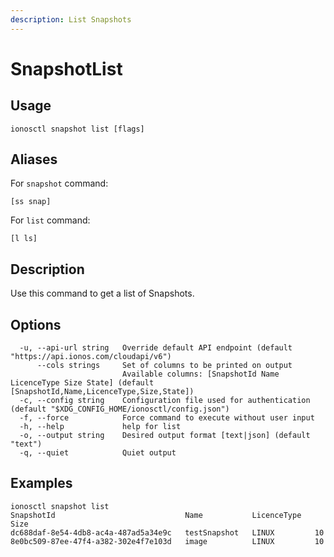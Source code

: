 ```yaml
---
description: List Snapshots
---
```


# SnapshotList

## Usage

```text
ionosctl snapshot list [flags]
```

## Aliases

For `snapshot` command:
```text
[ss snap]
```

For `list` command:
```text
[l ls]
```

## Description

Use this command to get a list of Snapshots.

## Options

```text
  -u, --api-url string   Override default API endpoint (default "https://api.ionos.com/cloudapi/v6")
      --cols strings     Set of columns to be printed on output 
                         Available columns: [SnapshotId Name LicenceType Size State] (default [SnapshotId,Name,LicenceType,Size,State])
  -c, --config string    Configuration file used for authentication (default "$XDG_CONFIG_HOME/ionosctl/config.json")
  -f, --force            Force command to execute without user input
  -h, --help             help for list
  -o, --output string    Desired output format [text|json] (default "text")
  -q, --quiet            Quiet output
```

## Examples

```text
ionosctl snapshot list 
SnapshotId                             Name           LicenceType   Size
dc688daf-8e54-4db8-ac4a-487ad5a34e9c   testSnapshot   LINUX         10
8e0bc509-87ee-47f4-a382-302e4f7e103d   image          LINUX         10
```

